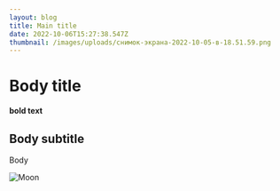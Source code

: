 ```yaml
---
layout: blog
title: Main title
date: 2022-10-06T15:27:38.547Z
thumbnail: /images/uploads/снимок-экрана-2022-10-05-в-18.51.59.png
---
```


# Body title

**bold text**

## Body subtitle

Body

![Moon](https://cdn.pixabay.com/photo/2018/08/14/13/23/ocean-3605547__340.jpg 'Some image')
